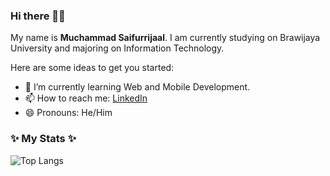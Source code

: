 ### Hi there 👋👋

My name is **Muchammad Saifurrijaal**. I am currently studying on Brawijaya University and majoring on Information Technology.

Here are some ideas to get you started:

- 🌱 I’m currently learning Web and Mobile Development.
- 📫 How to reach me: [LinkedIn](https://www.linkedin.com/in/muchammad-saifurrijaal)
- 😄 Pronouns: He/Him

### ✨ My Stats ✨

![Top Langs](https://github-readme-stats.vercel.app/api/top-langs/?username=msaifurrijaal&theme=tokyonight&layout=compact)


